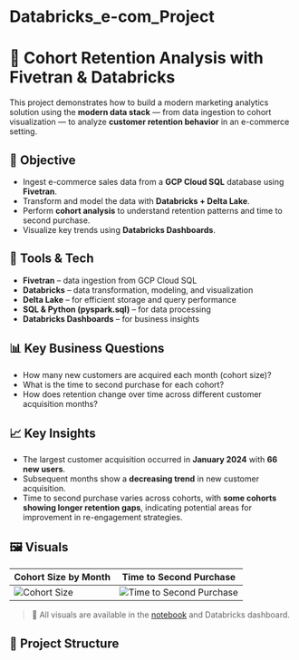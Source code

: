 # Databricks_e-com_Project
# 🛒 Cohort Retention Analysis with Fivetran & Databricks

This project demonstrates how to build a modern marketing analytics solution using the **modern data stack** — from data ingestion to cohort visualization — to analyze **customer retention behavior** in an e-commerce setting.

## 🎯 Objective

- Ingest e-commerce sales data from a **GCP Cloud SQL** database using **Fivetran**.
- Transform and model the data with **Databricks + Delta Lake**.
- Perform **cohort analysis** to understand retention patterns and time to second purchase.
- Visualize key trends using **Databricks Dashboards**.

## 🧱 Tools & Tech

- **Fivetran** – data ingestion from GCP Cloud SQL
- **Databricks** – data transformation, modeling, and visualization
- **Delta Lake** – for efficient storage and query performance
- **SQL & Python (pyspark.sql)** – for data processing
- **Databricks Dashboards** – for business insights

## 📊 Key Business Questions

- How many new customers are acquired each month (cohort size)?
- What is the time to second purchase for each cohort?
- How does retention change over time across different customer acquisition months?

## 📈 Key Insights

- The largest customer acquisition occurred in **January 2024** with **66 new users**.
- Subsequent months show a **decreasing trend** in new customer acquisition.
- Time to second purchase varies across cohorts, with **some cohorts showing longer retention gaps**, indicating potential areas for improvement in re-engagement strategies.

## 🖼️ Visuals

| Cohort Size by Month | Time to Second Purchase |
|----------------------|--------------------------|
| ![Cohort Size](./screenshots/cohort_size.png) | ![Time to Second Purchase](./screenshots/time_to_second_purchase.png) |

> 📍 All visuals are available in the [notebook](./notebooks/cohort_analysis.ipynb) and Databricks dashboard.

## 📂 Project Structure

